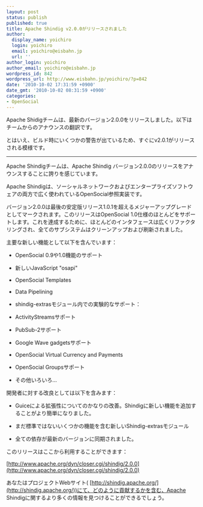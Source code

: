 ```yaml
---
layout: post
status: publish
published: true
title: Apache Shindig v2.0.0がリリースされました
author:
  display_name: yoichiro
  login: yoichiro
  email: yoichiro@eisbahn.jp
  url: ''
author_login: yoichiro
author_email: yoichiro@eisbahn.jp
wordpress_id: 842
wordpress_url: http://www.eisbahn.jp/yoichiro/?p=842
date: '2010-10-02 17:31:59 +0900'
date_gmt: '2010-10-02 08:31:59 +0900'
categories:
- OpenSocial
---
```


Apache Shidigチームは、最新のバージョン2.0.0をリリースしました。以下はチームからのアナウンスの翻訳です。

とはいえ、ビルド時にいくつかの警告が出ているため、すぐにv2.0.1がリリースされる模様です。

---

Apache Shindigチームは、Apache Shindig バージョン2.0.0のリリースをアナウンスすることに誇りを感じています。

Apache Shindigは、ソーシャルネットワークおよびエンタープライズソフトウェアの両方で広く使われているOpenSocial参照実装です。

バージョン2.0.0は最後の安定版リリース1.0.1を超えるメジャーアップグレードとしてマークされます。このリリースはOpenSocial 1.0仕様のほとんどをサポートします。これを達成するために、ほとんどのインタフェースは広くリファクタリングされ、全てのサブシステムはクリーンアップおよび刷新されました。

主要な新しい機能として以下を含んでいます：

* OpenSocial 0.9や1.0機能のサポート

* 新しいJavaScript "osapi"

* OpenSocial Templates

* Data Pipelining

* shindig-extrasモジュール内での実験的なサポート：



* ActivityStreamsサポート

* PubSub-2サポート

* Google Wave gadgetsサポート

* OpenSocial Virtual Currency and Payments

* OpenSocial Groupsサポート

* その他いろいろ...

開発者に対する改良としては以下を含みます：

* Guiceによる拡張性についてのかなりの改善。Shindigに新しい機能を追加することがより簡単になりました。

* まだ標準ではないいくつかの機能を含む新しいShindig-extrasモジュール

* 全ての依存が最新のバージョンに同期されました。

このリリースはここから利用することができます：

[http://www.apache.org/dyn/closer.cgi/shindig/2.0.0](http://www.apache.org/dyn/closer.cgi/shindig/2.0.0)

あなたはプロジェクトWebサイト(
[http://shindig.apache.org/](http://shindig.apache.org/))にて、どのように貢献するかを含む、Apache Shindigに関するより多くの情報を見つけることができるでしょう。
